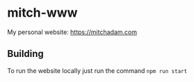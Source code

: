 # mitch-www

My personal website: https://mitchadam.com

## Building

To run the website locally just run the command `npm run start`
